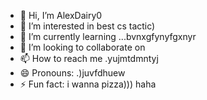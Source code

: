 - 👋 Hi, I’m AlexDairy0
- 👀 I’m interested in best cs tactic)
- 🌱 I’m currently learning ...bvnxgfynyfgxnyr
- 💞️ I’m looking to collaborate on 
- 📫 How to reach me .yujmtdmntyj
- 😄 Pronouns: .)juvfdhuew
- ⚡ Fun fact: i wanna pizza))) haha
<!---
AlexDairy0/AlexDairy0 is a ✨ special ✨ repository because its `README.md` (this file) appears on your GitHub profile.
You can click the Preview link to take a look at your changes.
---
